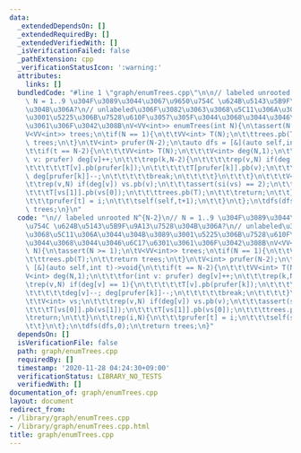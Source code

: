 ```yaml
---
data:
  _extendedDependsOn: []
  _extendedRequiredBy: []
  _extendedVerifiedWith: []
  _isVerificationFailed: false
  _pathExtension: cpp
  _verificationStatusIcon: ':warning:'
  attributes:
    links: []
  bundledCode: "#line 1 \"graph/enumTrees.cpp\"\n\n// labeled unrooted N^{N-2}\n//\
    \ N = 1..9 \u304F\u3089\u3044\u3067\u9650\u754C \u624B\u5143\u5B9F\u9A13\u7528\
    \u304B\u306A?\n// unlabeled\u306F\u3082\u3063\u3068\u5C11\u306A\u3044\u304B\u3089\
    \u3001\u5225\u306B\u7528\u610F\u3057\u305F\u3044\u3068\u3044\u3046\u6C17\u6301\
    \u3061\u306F\u3042\u308B\nV<VV<int>> enumTrees(int N){\n\tassert(N >= 1);\n\t\
    V<VV<int>> trees;\n\tif(N == 1){\n\t\tVV<int> T(N);\n\t\ttrees.pb(T);\n\t\treturn\
    \ trees;\n\t}\n\tV<int> prufer(N-2);\n\tauto dfs = [&](auto self,int t)->void{\n\
    \t\tif(t == N-2){\n\t\t\tVV<int> T(N);\n\t\t\tV<int> deg(N,1);\n\t\t\tfor(int\
    \ v: prufer) deg[v]++;\n\t\t\trep(k,N-2){\n\t\t\t\trep(v,N) if(deg[v] == 1){\n\
    \t\t\t\t\tT[v].pb(prufer[k]);\n\t\t\t\t\tT[prufer[k]].pb(v);\n\t\t\t\t\tdeg[v]--;\
    \ deg[prufer[k]]--;\n\t\t\t\t\tbreak;\n\t\t\t\t}\n\t\t\t}\n\t\t\tV<int> vs;\n\t\
    \t\trep(v,N) if(deg[v]) vs.pb(v);\n\t\t\tassert(si(vs) == 2);\n\t\t\tT[vs[0]].pb(vs[1]);\n\
    \t\t\tT[vs[1]].pb(vs[0]);\n\t\t\ttrees.pb(T);\n\t\t\treturn;\n\t\t}\n\t\trep(i,N){\n\
    \t\t\tprufer[t] = i;\n\t\t\tself(self,t+1);\n\t\t}\n\t};\n\tdfs(dfs,0);\n\treturn\
    \ trees;\n}\n"
  code: "\n// labeled unrooted N^{N-2}\n// N = 1..9 \u304F\u3089\u3044\u3067\u9650\
    \u754C \u624B\u5143\u5B9F\u9A13\u7528\u304B\u306A?\n// unlabeled\u306F\u3082\u3063\
    \u3068\u5C11\u306A\u3044\u304B\u3089\u3001\u5225\u306B\u7528\u610F\u3057\u305F\
    \u3044\u3068\u3044\u3046\u6C17\u6301\u3061\u306F\u3042\u308B\nV<VV<int>> enumTrees(int\
    \ N){\n\tassert(N >= 1);\n\tV<VV<int>> trees;\n\tif(N == 1){\n\t\tVV<int> T(N);\n\
    \t\ttrees.pb(T);\n\t\treturn trees;\n\t}\n\tV<int> prufer(N-2);\n\tauto dfs =\
    \ [&](auto self,int t)->void{\n\t\tif(t == N-2){\n\t\t\tVV<int> T(N);\n\t\t\t\
    V<int> deg(N,1);\n\t\t\tfor(int v: prufer) deg[v]++;\n\t\t\trep(k,N-2){\n\t\t\t\
    \trep(v,N) if(deg[v] == 1){\n\t\t\t\t\tT[v].pb(prufer[k]);\n\t\t\t\t\tT[prufer[k]].pb(v);\n\
    \t\t\t\t\tdeg[v]--; deg[prufer[k]]--;\n\t\t\t\t\tbreak;\n\t\t\t\t}\n\t\t\t}\n\t\
    \t\tV<int> vs;\n\t\t\trep(v,N) if(deg[v]) vs.pb(v);\n\t\t\tassert(si(vs) == 2);\n\
    \t\t\tT[vs[0]].pb(vs[1]);\n\t\t\tT[vs[1]].pb(vs[0]);\n\t\t\ttrees.pb(T);\n\t\t\
    \treturn;\n\t\t}\n\t\trep(i,N){\n\t\t\tprufer[t] = i;\n\t\t\tself(self,t+1);\n\
    \t\t}\n\t};\n\tdfs(dfs,0);\n\treturn trees;\n}"
  dependsOn: []
  isVerificationFile: false
  path: graph/enumTrees.cpp
  requiredBy: []
  timestamp: '2020-11-28 04:24:30+09:00'
  verificationStatus: LIBRARY_NO_TESTS
  verifiedWith: []
documentation_of: graph/enumTrees.cpp
layout: document
redirect_from:
- /library/graph/enumTrees.cpp
- /library/graph/enumTrees.cpp.html
title: graph/enumTrees.cpp
---
```

